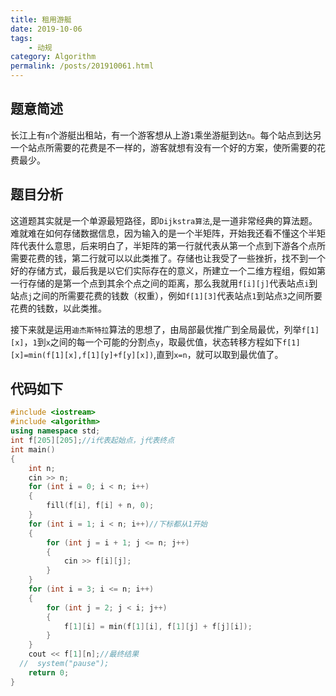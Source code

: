 ```yaml
---
title: 租用游艇
date: 2019-10-06
tags: 
    - 动规
category: Algorithm
permalink: /posts/201910061.html
---
```


## 题意简述

长江上有`n`个游艇出租站，有一个游客想从上游`1`乘坐游艇到达`n`。每个站点到达另一个站点所需要的花费是不一样的，游客就想有没有一个好的方案，使所需要的花费最少。

## 题目分析

这道题其实就是一个单源最短路径，即`Dijkstra算法`,是一道非常经典的算法题。难就难在如何存储数据信息，因为输入的是一个半矩阵，开始我还看不懂这个半矩阵代表什么意思，后来明白了，半矩阵的第一行就代表从第一个点到下游各个点所需要花费的钱，第二行就可以以此类推了。存储也让我受了一些挫折，找不到一个好的存储方式，最后我是以它们实际存在的意义，所建立一个二维方程组，假如第一行存储的是第一个点到其余个点之间的距离，那么我就用`f[i][j]`代表站点`i`到站点`j`之间的所需要花费的钱数（权重），例如`f[1][3]`代表站点`1`到站点`3`之间所要花费的钱数，以此类推。

接下来就是运用`迪杰斯特拉`算法的思想了，由局部最优推广到全局最优，列举`f[1][x]`，`1`到`x`之间的每一个可能的分割点`y`，取最优值，状态转移方程如下`f[1][x]=min(f[1][x],f[1][y]+f[y][x])`,直到`x=n`，就可以取到最优值了。

## 代码如下

```cpp
#include <iostream>
#include <algorithm>
using namespace std;
int f[205][205];//i代表起始点，j代表终点
int main()
{
    int n;
    cin >> n;
    for (int i = 0; i < n; i++)
    {
        fill(f[i], f[i] + n, 0);
    }
    for (int i = 1; i < n; i++)//下标都从1开始
    {
        for (int j = i + 1; j <= n; j++)
        {
            cin >> f[i][j];
        }
    }
    for (int i = 3; i <= n; i++)
    {
        for (int j = 2; j < i; j++)
        {
            f[1][i] = min(f[1][i], f[1][j] + f[j][i]);
        }
    }
    cout << f[1][n];//最终结果
  //  system("pause");
    return 0;
}
```